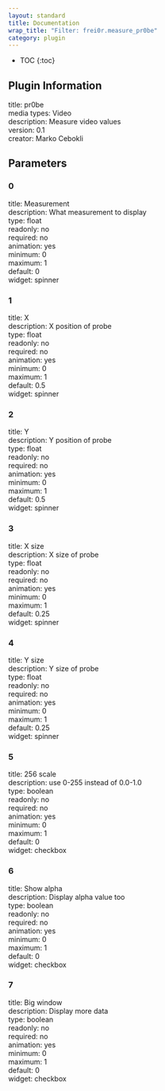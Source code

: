 ```yaml
---
layout: standard
title: Documentation
wrap_title: "Filter: frei0r.measure_pr0be"
category: plugin
---
```

* TOC
{:toc}

## Plugin Information

title: pr0be  
media types:
Video  
description: Measure video values  
version: 0.1  
creator: Marko Cebokli  

## Parameters

### 0

title: Measurement    
description:
What measurement to display  
type: float  
readonly: no  
required: no  
animation: yes  
minimum: 0  
maximum: 1  
default: 0  
widget: spinner  

### 1

title: X    
description:
X position of probe  
type: float  
readonly: no  
required: no  
animation: yes  
minimum: 0  
maximum: 1  
default: 0.5  
widget: spinner  

### 2

title: Y    
description:
Y position of probe  
type: float  
readonly: no  
required: no  
animation: yes  
minimum: 0  
maximum: 1  
default: 0.5  
widget: spinner  

### 3

title: X size    
description:
X size of probe  
type: float  
readonly: no  
required: no  
animation: yes  
minimum: 0  
maximum: 1  
default: 0.25  
widget: spinner  

### 4

title: Y size    
description:
Y size of probe  
type: float  
readonly: no  
required: no  
animation: yes  
minimum: 0  
maximum: 1  
default: 0.25  
widget: spinner  

### 5

title: 256 scale    
description:
use 0-255 instead of 0.0-1.0  
type: boolean  
readonly: no  
required: no  
animation: yes  
minimum: 0  
maximum: 1  
default: 0  
widget: checkbox  

### 6

title: Show alpha    
description:
Display alpha value too  
type: boolean  
readonly: no  
required: no  
animation: yes  
minimum: 0  
maximum: 1  
default: 0  
widget: checkbox  

### 7

title: Big window    
description:
Display more data  
type: boolean  
readonly: no  
required: no  
animation: yes  
minimum: 0  
maximum: 1  
default: 0  
widget: checkbox  

